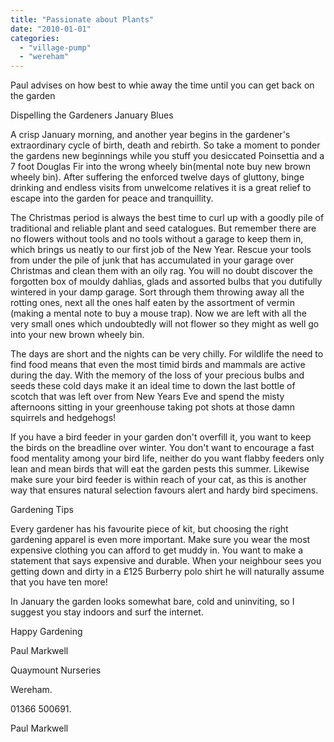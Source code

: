 ```yaml
---
title: "Passionate about Plants"
date: "2010-01-01"
categories: 
  - "village-pump"
  - "wereham"
---
```


Paul advises on how best to whie away the time until you can get back on the garden

Dispelling the Gardeners January Blues

A crisp January morning, and another year begins in the gardener's extraordinary cycle of birth, death and rebirth. So take a moment to ponder the gardens new beginnings while you stuff you desiccated Poinsettia and a 7 foot Douglas Fir into the wrong wheely bin(mental note buy new brown wheely bin). After suffering the enforced twelve days of gluttony, binge drinking and endless visits from unwelcome relatives it is a great relief to escape into the garden for peace and tranquillity.

The Christmas period is always the best time to curl up with a goodly pile of traditional and reliable plant and seed catalogues. But remember there are no flowers without tools and no tools without a garage to keep them in, which brings us neatly to our first job of the New Year. Rescue your tools from under the pile of junk that has accumulated in your garage over Christmas and clean them with an oily rag. You will no doubt discover the forgotten box of mouldy dahlias, glads and assorted bulbs that you dutifully wintered in your damp garage. Sort through them throwing away all the rotting ones, next all the ones half eaten by the assortment of vermin (making a mental note to buy a mouse trap). Now we are left with all the very small ones which undoubtedly will not flower so they might as well go into your new brown wheely bin.

The days are short and the nights can be very chilly. For wildlife the need to find food means that even the most timid birds and mammals are active during the day. With the memory of the loss of your precious bulbs and seeds these cold days make it an ideal time to down the last bottle of scotch that was left over from New Years Eve and spend the misty afternoons sitting in your greenhouse taking pot shots at those damn squirrels and hedgehogs!

If you have a bird feeder in your garden don't overfill it, you want to keep the birds on the breadline over winter. You don't want to encourage a fast food mentality among your bird life, neither do you want flabby feeders only lean and mean birds that will eat the garden pests this summer. Likewise make sure your bird feeder is within reach of your cat, as this is another way that ensures natural selection favours alert and hardy bird specimens.

Gardening Tips

Every gardener has his favourite piece of kit, but choosing the right gardening apparel is even more important. Make sure you wear the most expensive clothing you can afford to get muddy in. You want to make a statement that says expensive and durable. When your neighbour sees you getting down and dirty in a £125 Burberry polo shirt he will naturally assume that you have ten more!

In January the garden looks somewhat bare, cold and uninviting, so I suggest you stay indoors and surf the internet.

Happy Gardening

Paul Markwell

Quaymount Nurseries

Wereham.

01366 500691.

Paul Markwell
